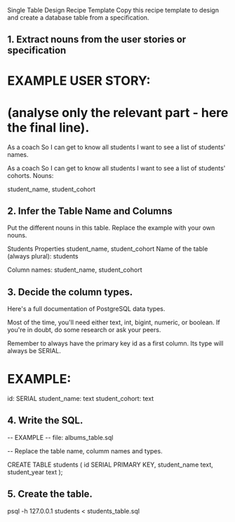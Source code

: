 Single Table Design Recipe Template
Copy this recipe template to design and create a database table from a specification.

## 1. Extract nouns from the user stories or specification

# EXAMPLE USER STORY:
# (analyse only the relevant part - here the final line).

As a coach
So I can get to know all students
I want to see a list of students' names.

As a coach
So I can get to know all students
I want to see a list of students' cohorts.
Nouns:

student_name, student_cohort

## 2. Infer the Table Name and Columns

Put the different nouns in this table. Replace the example with your own nouns.

Students	Properties
student_name, student_cohort
Name of the table (always plural): students

Column names: student_name, student_cohort

## 3. Decide the column types.

Here's a full documentation of PostgreSQL data types.

Most of the time, you'll need either text, int, bigint, numeric, or boolean. If you're in doubt, do some research or ask your peers.

Remember to always have the primary key id as a first column. Its type will always be SERIAL.

# EXAMPLE:

id: SERIAL
student_name: text
student_cohort: text

## 4. Write the SQL.

-- EXAMPLE
-- file: albums_table.sql

-- Replace the table name, columm names and types.

CREATE TABLE students (
  id SERIAL PRIMARY KEY,
  student_name text,
  student_year text
);
## 5. Create the table.

psql -h 127.0.0.1 students < students_table.sql
